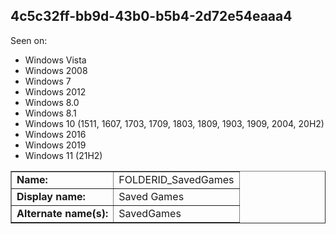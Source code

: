 ## 4c5c32ff-bb9d-43b0-b5b4-2d72e54eaaa4

Seen on:
* Windows Vista
* Windows 2008
* Windows 7
* Windows 2012
* Windows 8.0
* Windows 8.1
* Windows 10 (1511, 1607, 1703, 1709, 1803, 1809, 1903, 1909, 2004, 20H2)
* Windows 2016
* Windows 2019
* Windows 11 (21H2)

<table border="1" class="docutils">
  <tbody>
    <tr>
      <td><b>Name:</b></td>
      <td>FOLDERID_SavedGames</td>
    </tr>
    <tr>
      <td><b>Display name:</b></td>
      <td>Saved Games</td>
    </tr>
    <tr>
      <td><b>Alternate name(s):</b></td>
      <td>SavedGames</td>
    </tr>
  </tbody>
</table>

